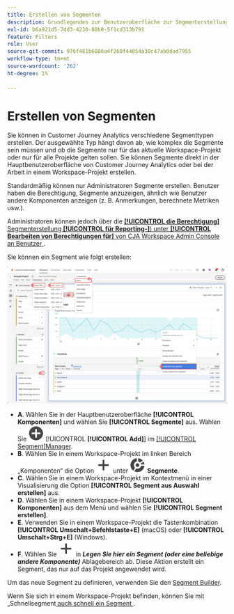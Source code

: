 ```yaml
---
title: Erstellen von Segmenten
description: Grundlegendes zur Benutzeroberfläche zur Segmenterstellung.
exl-id: b6a921d5-7dd3-4230-88b8-5f1cd313b791
feature: Filters
role: User
source-git-commit: 976f481b6886a4f260f44854a30c47ab0dad7955
workflow-type: tm+mt
source-wordcount: '262'
ht-degree: 1%

---
```


# Erstellen von Segmenten

Sie können in Customer Journey Analytics verschiedene Segmenttypen erstellen.  Der ausgewählte Typ hängt davon ab, wie komplex die Segmente sein müssen und ob die Segmente nur für das aktuelle Workspace-Projekt oder nur für alle Projekte gelten sollen. Sie können Segmente direkt in der Hauptbenutzeroberfläche von Customer Journey Analytics oder bei der Arbeit in einem Workspace-Projekt erstellen.

Standardmäßig können nur Administratoren Segmente erstellen. Benutzer haben die Berechtigung, Segmente anzuzeigen, ähnlich wie Benutzer andere Komponenten anzeigen (z. B. Anmerkungen, berechnete Metriken usw.).

Administratoren können jedoch über die [**[!UICONTROL die Berechtigung]** Segmenterstellung **[!UICONTROL für Reporting-]**) unter **[!UICONTROL Bearbeiten von Berechtigungen für]** von CJA Workspace Admin Console an Benutzer ](/help/technotes/access-control.md#user-level-access).

Sie können ein Segment wie folgt erstellen:

![Möglichkeiten zum Erstellen eines Segments](assets/create-filter.png)

* **A**. Wählen Sie in der Hauptbenutzeroberfläche **[!UICONTROL Komponenten]** und wählen Sie **[!UICONTROL Segmente]** aus. Wählen Sie ![AddCircle](/help/assets/icons/AddCircle.svg) [!UICONTROL **[!UICONTROL Add]**] im [[!UICONTROL Segment]Manager](/help/components/filters/manage-filters.md).
* **B**. Wählen Sie in einem Workspace-Projekt im linken Bereich „Komponenten“ die Option ![Hinzufügen](/help/assets/icons/Add.svg) unter ![Segment](/help/assets/icons/Segmentation.svg) **Segmente**.
* **C**. Wählen Sie in einem Workspace-Projekt im Kontextmenü in einer Visualisierung die Option **[!UICONTROL Segment aus Auswahl erstellen]** aus.
* **D**. Wählen Sie in einem Workspace-Projekt **[!UICONTROL Komponenten]** aus dem Menü und wählen Sie **[!UICONTROL Segment erstellen]**.
* **E**. Verwenden Sie in einem Workspace-Projekt die Tastenkombination **[!UICONTROL Umschalt+Befehlstaste+E]** (macOS) oder **[!UICONTROL Umschalt+Strg+E]** (Windows).
* **F**. Wählen Sie ![Hinzufügen](/help/assets/icons/Add.svg) in ***Legen Sie hier ein Segment (oder eine beliebige andere Komponente)*** Ablagebereich ab. Diese Aktion erstellt ein Segment, das nur auf das Projekt angewendet wird.

Um das neue Segment zu definieren, verwenden Sie den [Segment Builder](/help/components/filters/filter-builder.md).

Wenn Sie sich in einem Workspace-Projekt befinden, können Sie mit „Schnellsegment[ auch schnell ein Segment ](/help/components/filters/quick-filters.md).
